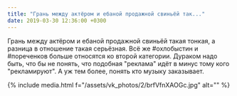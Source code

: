 ```yaml
---
title: "Грань между актёром и ебаной продажной свиньёй так..."
date: 2019-03-30 12:36:00 +0300
---
```


Грань между актёром и ебаной продажной свиньёй такая тонкая, а разница в отношение такая серьёзная. Всё же #охлобыстин и #пореченков больше относятся ко второй категории. Дураком надо быть, что бы не понять, что подобная "реклама" идёт в минус тому кого "рекламируют". А уж тем более, понять кто музыку заказывает.

{% include media.html f="/assets/vk_photos/2/brfVfnXAOGc.jpg" alt="" %}
